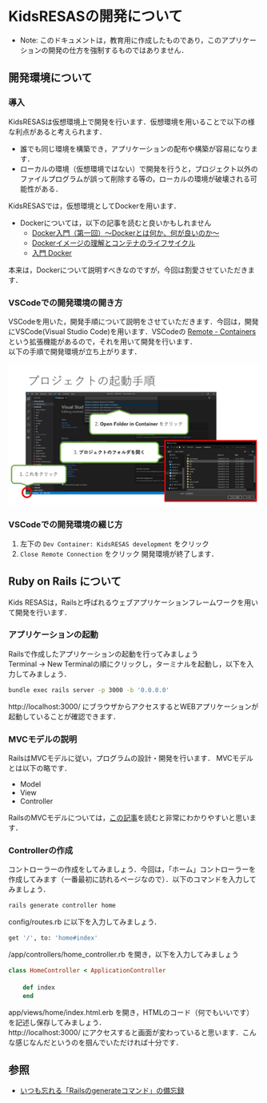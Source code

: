 KidsRESASの開発について
=====
- Note: このドキュメントは，教育用に作成したものであり，このアプリケーションの開発の仕方を強制するものではありません．

## 開発環境について
### 導入
KidsRESASは仮想環境上で開発を行います．仮想環境を用いることで以下の様な利点があると考えられます．
- 誰でも同じ環境を構築でき，アプリケーションの配布や構築が容易になります．
- ローカルの環境（仮想環境ではない）で開発を行うと，プロジェクト以外のファイルプログラムが誤って削除する等の，ローカルの環境が破壊される可能性がある．

KidsRESASでは，仮想環境としてDockerを用います．
- Dockerについては，以下の記事を読むと良いかもしれません
    - [Docker入門（第一回）～Dockerとは何か、何が良いのか～](https://knowledge.sakura.ad.jp/13265/)
    - [Dockerイメージの理解とコンテナのライフサイクル](https://www.slideshare.net/zembutsu/docker-images-containers-and-lifecycle)
    - [入門 Docker](https://y-ohgi.com/introduction-docker/)

本来は，Dockerについて説明すべきなのですが，今回は割愛させていただきます．

### VSCodeでの開発環境の開き方
VSCodeを用いた，開発手順について説明をさせていただきます．今回は，開発にVSCode(Visual Studio Code)を用います．VSCodeの [Remote - Containers](https://code.visualstudio.com/docs/remote/containers) という拡張機能があるので，それを用いて開発を行います．  
以下の手順で開発環境が立ち上がります．

![VSCode起動手順](./open_project.jpg)

### VSCodeでの開発環境の綴じ方
1. 左下の ``Dev Container: KidsRESAS development`` をクリック
2. ``Close Remote Connection`` をクリック
開発環境が終了します．

## Ruby on Rails について
Kids RESASは，Railsと呼ばれるウェブアプリケーションフレームワークを用いて開発を行います．

### アプリケーションの起動
Railsで作成したアプリケーションの起動を行ってみましょう  
Terminal -> New Terminalの順にクリックし，ターミナルを起動し，以下を入力してみましょう．
```bash
bundle exec rails server -p 3000 -b '0.0.0.0'
```
http://localhost:3000/ にブラウザからアクセスするとWEBアプリケーションが起動していることが確認できます．

### MVCモデルの説明
RailsはMVCモデルに従い，プログラムの設計・開発を行います．
MVCモデルとは以下の略です．
- Model
- View
- Controller

RailsのMVCモデルについては，[この記事](https://www.javadrive.jp/rails/ini/index7.html)を読むと非常にわかりやすいと思います．

### Controllerの作成
コントローラーの作成をしてみましょう．今回は，「ホーム」コントローラーを作成してみます（一番最初に訪れるページなので）．以下のコマンドを入力してみましょう．
```bash
rails generate controller home
```
config/routes.rb に以下を入力してみましょう．
```bash
get '/', to: 'home#index'
```
/app/controllers/home_controller.rb を開き，以下を入力してみましょう
```ruby
class HomeController < ApplicationController

    def index
    end
```
app/views/home/index.html.erb を開き，HTMLのコード（何でもいいです）を記述し保存してみましょう．  
http://localhost:3000/ にアクセスすると画面が変わっていると思います．こんな感じなんだというのを掴んでいただければ十分です．

## 参照
- [いつも忘れる「Railsのgenerateコマンド」の備忘録](https://maeharin.hatenablog.com/entry/20130212/rails_generate)
